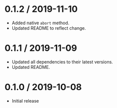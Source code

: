 0.1.2 / 2019-11-10
==================
* Added native `abort` method.
* Updated README to reflect change.

0.1.1 / 2019-11-09
==================
* Updated all dependencies to their latest versions.
* Updated README.

0.1.0 / 2019-10-08
==================
* Initial release